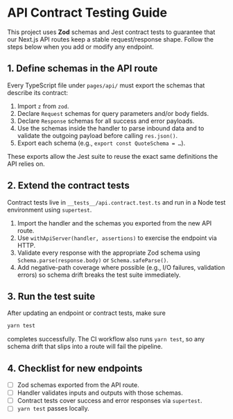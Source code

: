 # API Contract Testing Guide

This project uses **Zod** schemas and Jest contract tests to guarantee that our
Next.js API routes keep a stable request/response shape. Follow the steps below
when you add or modify any endpoint.

## 1. Define schemas in the API route

Every TypeScript file under `pages/api/` must export the schemas that describe
its contract:

1. Import `z` from `zod`.
2. Declare `Request` schemas for query parameters and/or body fields.
3. Declare `Response` schemas for all success and error payloads.
4. Use the schemas inside the handler to parse inbound data and to validate the
   outgoing payload before calling `res.json()`.
5. Export each schema (e.g., `export const QuoteSchema = …`).

These exports allow the Jest suite to reuse the exact same definitions the API
relies on.

## 2. Extend the contract tests

Contract tests live in `__tests__/api.contract.test.ts` and run in a Node test
environment using `supertest`.

1. Import the handler and the schemas you exported from the new API route.
2. Use `withApiServer(handler, assertions)` to exercise the endpoint via HTTP.
3. Validate every response with the appropriate Zod schema using
   `Schema.parse(response.body)` or `Schema.safeParse()`.
4. Add negative-path coverage where possible (e.g., I/O failures, validation
   errors) so schema drift breaks the test suite immediately.

## 3. Run the test suite

After updating an endpoint or contract tests, make sure

```bash
yarn test
```

completes successfully. The CI workflow also runs `yarn test`, so any schema
drift that slips into a route will fail the pipeline.

## 4. Checklist for new endpoints

- [ ] Zod schemas exported from the API route.
- [ ] Handler validates inputs and outputs with those schemas.
- [ ] Contract tests cover success and error responses via `supertest`.
- [ ] `yarn test` passes locally.
